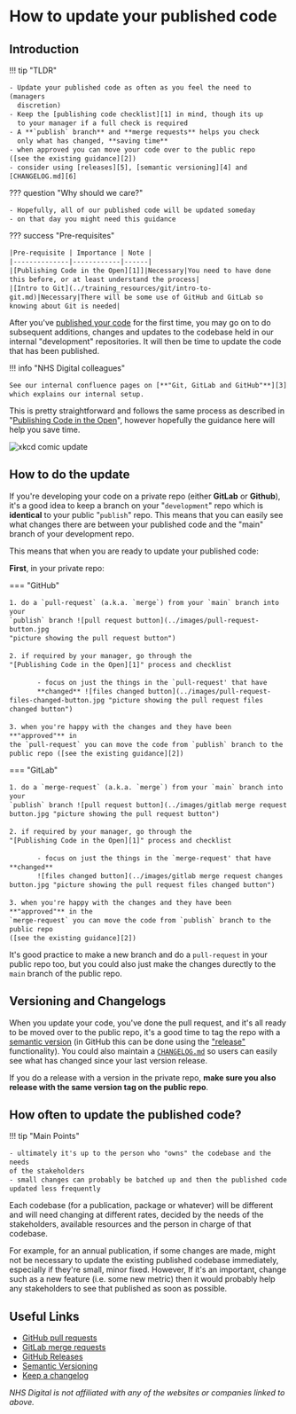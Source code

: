 # How to update your published code

## Introduction

!!! tip "TLDR"

    - Update your published code as often as you feel the need to (managers
      discretion)
    - Keep the [publishing code checklist][1] in mind, though its up
      to your manager if a full check is required
    - A **`publish` branch** and **merge requests** helps you check
      only what has changed, **saving time**
    - when approved you can move your code over to the public repo
    ([see the existing guidance][2])
    - consider using [releases][5], [semantic versioning][4] and
    [CHANGELOG.md][6]

??? question "Why should we care?"

    - Hopefully, all of our published code will be updated someday
    - on that day you might need this guidance

??? success "Pre-requisites"

    |Pre-requisite | Importance | Note |
    |--------------|------------|------|
    |[Publishing Code in the Open][1]]|Necessary|You need to have done this before, or at least understand the process|
    |[Intro to Git](../training_resources/git/intro-to-git.md)|Necessary|There will be some use of GitHub and GitLab so knowing about Git is needed|

After you've [published your code][1] for the first time, you may go on to do subsequent additions, changes and updates to the codebase held in our internal "development" repositories. It will then be time to update the code that has been published.

!!! info "NHS Digital colleagues"

    See our internal confluence pages on [**"Git, GitLab and GitHub"**][3] which explains our internal setup.

This is pretty straightforward and follows the same process as described in
"[Publishing Code in the Open][1]", however hopefully the guidance here will
help you save time.

![xkcd comic update](https://imgs.xkcd.com/comics/update.png "comic showing
someone ignoring a critical update which prevents random laptop fires due
it requiring a laptop restart")

## How to do the update

If you're developing your code on a private repo (either **GitLab** or 
**Github**), it's a good idea to keep a branch on your "`development`" repo
which is **identical** to your public "`publish`" repo. This means that you can
easily see what changes there are between your published code and the "main"
branch of your development repo.

This means that when you are ready to update your published code:

**First**, in your private repo:

=== "GitHub"

    1. do a `pull-request` (a.k.a. `merge`) from your `main` branch into your 
    `publish` branch ![pull request button](../images/pull-request-button.jpg 
    "picture showing the pull request button")

    2. if required by your manager, go through the 
    "[Publishing Code in the Open][1]" process and checklist

           - focus on just the things in the `pull-request' that have
           **changed** ![files changed button](../images/pull-request-files-changed-button.jpg "picture showing the pull request files changed button")

    3. when you're happy with the changes and they have been **"approved"** in
    the `pull-request` you can move the code from `publish` branch to the
    public repo ([see the existing guidance][2])

=== "GitLab"

    1. do a `merge-request` (a.k.a. `merge`) from your `main` branch into your
    `publish` branch ![pull request button](../images/gitlab merge request button.jpg "picture showing the pull request button")

    2. if required by your manager, go through the 
    "[Publishing Code in the Open][1]" process and checklist

           - focus on just the things in the `merge-request' that have **changed**
           ![files changed button](../images/gitlab merge request changes button.jpg "picture showing the pull request files changed button")

    3. when you're happy with the changes and they have been **"approved"** in the
    `merge-request` you can move the code from `publish` branch to the public repo
    ([see the existing guidance][2])

It's good practice to make a new branch and do a `pull-request` in your public 
repo too, but you could also just make the changes durectly to the `main` branch
of the public repo.

## Versioning and Changelogs

When you update your code, you've done the pull request, and it's all ready to
be moved over to the public repo, it's a good time to tag the repo with a 
[semantic version][4] (in GitHub this can be done using the ["release"][5]
functionality). You could also maintain a [`CHANGELOG.md`][6] so users can easily
see what has changed since your last version release.

If you do a release with a version in the private repo, **make sure you also 
release with the same version tag on the public repo**.

## How often to update the published code?

!!! tip "Main Points"

    - ultimately it's up to the person who "owns" the codebase and the needs 
    of the stakeholders
    - small changes can probably be batched up and then the published code 
    updated less frequently

Each codebase (for a publication, package or whatever) will be different and
will need changing at different rates, decided by the needs of the stakeholders,
available resources and the person in charge of that codebase. 

For example, for an annual publication, if some changes are made, might not be 
necessary to update the existing published codebase immediately, especially if 
they're small, minor fixed. However, If it's an important, change such as a new 
feature (i.e. some new metric) then it would probably help any stakeholders to 
see that published as soon as possible.

## Useful Links

- [GitHub pull requests](https://docs.github.com/en/pull-requests/collaborating-with-pull-requests/proposing-changes-to-your-work-with-pull-requests/about-pull-requests "guidance on github pull requests")
- [GitLab merge requests](https://docs.gitlab.com/ee/user/project/merge_requests/)
- [GitHub Releases][5]
- [Semantic Versioning][4]
- [Keep a changelog][6]

*NHS Digital is not affiliated with any of the websites or companies linked to 
above.*

[1]: how-to-publish-your-code-in-the-open.md
[2]: how-to-publish-your-code-in-the-open/#moving-your-code-to-the-nhs-digital-github
[3]: https://nhsd-confluence.digital.nhs.uk/pages/viewpage.action?spaceKey=KH&title=Github+-+publishing+your+code
[4]: https://semver.org/
[5]: https://docs.github.com/en/repositories/releasing-projects-on-github/managing-releases-in-a-repository
[6]: https://keepachangelog.com/en/1.0.0/
